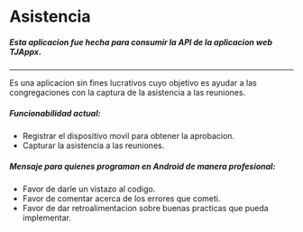 # Asistencia
##### Esta aplicacion fue hecha para consumir la API de la aplicacion web TJAppx.
---

Es una aplicacion sin fines lucrativos cuyo objetivo es ayudar a las congregaciones con la captura de la asistencia a las reuniones.


##### Funcionabilidad actual:
 * Registrar el dispositivo movil para obtener la aprobacion.
 * Capturar la asistencia a las reuniones.


##### Mensaje para quienes programan en Android de manera profesional:
* Favor de darle un vistazo al codigo.
* Favor de comentar acerca de los errores que cometi.
* Favor de dar retroalimentacion sobre buenas practicas que pueda implementar.



